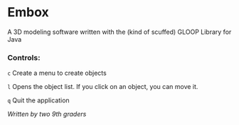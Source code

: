 # Embox
A 3D modeling software written with the (kind of scuffed) GLOOP Library for Java

### **Controls:**

`c` Create a menu to create objects

`l` Opens the object list. If you click on an object, you can move it.

`q` Quit the application

*Written by two 9th graders*
